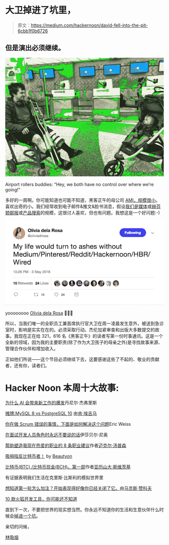 # 大卫掉进了坑里，

> 原文：<https://medium.com/hackernoon/david-fell-into-the-pit-6cbb1f0b6726>

## 但是演出必须继续。

![](img/4b5e0031f465aa53fad58a7bde157704.png)

Airport rollers buddies: “Hey, we both have no control over where we’re going!”

多好的一周啊。你可能知道也可能不知道，黑客正午的母公司 [AMI，规模很小](https://hackernoon.com/the-ami-origin-story-f386ef84c79c)。喜欢出奇的小。我们经常收到电子邮件&推文&脸书消息，假设[我们是](https://www.readory.com/sources?ref=producthunt)[媒体](https://medium.com/u/504c7870fdb6?source=post_page-----6cbb1f0b6726--------------------------------)或[赫芬顿邮报](https://medium.com/u/91327d9dac27?source=post_page-----6cbb1f0b6726--------------------------------)或[产品搜索](https://medium.com/u/b8b4445269d0?source=post_page-----6cbb1f0b6726--------------------------------)的规模，这很讨人喜欢，但也有问题。我想这是一个好问题:-)

[![](img/092c9a884fb17d5e7e636174229aad0e.png)](https://twitter.com/oliviadlrosa/status/992274133340729345)

yoooooooo [Olivia dela Rosa](https://medium.com/u/650f2c4fc138?source=post_page-----6cbb1f0b6726--------------------------------) 🙌🙌🙌

所以，当我们唯一的全职员工兼首席执行官大卫在周一凌晨发生意外，被送到急诊室时，影响是实实在在的。必须采取行动。杰伦加紧审查和出版大多数提交的故事。我现在正在给 321，616 名《黑客正午》的读者写第一份时事通讯。这是一个全新的领域，因为我的主要职责(除了作为大卫孩子的母亲之外)是寻找故事来源、管理合作伙伴和增加收入。

正如他们所说——这个节目必须继续下去，这要感谢这些了不起的、敬业的贡献者，还有你，读者们。

# Hacker Noon 本周十大故事:

[为什么 AI 会带来新工作的爆发](https://hackernoon.com/why-ai-will-bring-an-explosion-of-new-jobs-11dc203890b)丹尼尔·杰弗里斯

[摊牌:MySQL 8 vs PostgreSQL 10](https://hackernoon.com/showdown-mysql-8-vs-postgresql-10-3fe23be5c19e) 由[肯·埃吉马](https://medium.com/u/f3ca8f77a60a?source=post_page-----6cbb1f0b6726--------------------------------)

[你在做 Scrum 错误的事情，下面是如何解决这个问题](https://hackernoon.com/youre-doing-scrum-wrong-and-here-s-how-to-fix-it-6d45fdd26721?source=collection_archive---------0----------------)Eric Weiss

[在面试开发人员角色时永远不要说的话](https://hackernoon.com/things-you-should-never-say-when-interviewing-for-a-developer-role-138609321d7b)伊莎贝尔·尼奥

[帮助塑造我现在热爱的职业的 8 条职业建议](https://hackernoon.com/the-8-pieces-of-career-advice-that-helped-shape-a-career-i-now-love-bfd7f4bec8cd)作者[迈克尔·汤普森](https://medium.com/u/bb18b13c5ef4?source=post_page-----6cbb1f0b6726--------------------------------)

[吸拇指反比特币者！](https://hackernoon.com/thumb-sucking-anti-bitcoiners-da7fcaad05c9) by [Beautyon](https://medium.com/u/e6958b5742d2?source=post_page-----6cbb1f0b6726--------------------------------)

[比特币(BTC) /比特币现金(BCH)。第一部](https://hackernoon.com/bitcoin-btc-bitcoin-cash-bch-part-1-dbf9fc69d687)作者[亚历山大·斯维茨基](https://medium.com/u/c3dfe7e1392a?source=post_page-----6cbb1f0b6726--------------------------------)

有证据表明我们生活在克里斯·比斯利的模拟世界里

[想知道第一轮怎么加注？开始表现得好像你已经关闭了它。](https://hackernoon.com/want-to-know-how-to-raise-your-first-round-start-acting-like-youve-already-closed-it-ed2e690b58b5)由[马克斯·赞科夫](https://medium.com/u/679c3de69ed?source=post_page-----6cbb1f0b6726--------------------------------)

[10 款火狐开发工具，你可能还不知道](https://hackernoon.com/10-firefox-dev-tools-tricks-that-will-blow-your-mind-d641f1714903)

直到下一次，不要把世界的现实想当然。你永远不知道你的生活和生意伙伴什么时候会[掉进一个坑](https://www.youtube.com/watch?v=-vMpfbuI9FY)。

亲切的问候，

[林吸烟](https://www.linkedin.com/in/linhdao90/)
